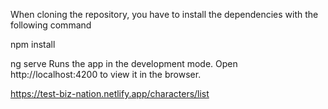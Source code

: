 
When cloning the repository, you have to install the dependencies with the following command

npm install

ng serve Runs the app in the development mode. Open http://localhost:4200 to view it in the browser.


https://test-biz-nation.netlify.app/characters/list

